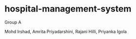 # hospital-management-system

Group A

Mohd Irshad, 
Amrita Priyadarshini, 
Rajani Hilli, 
Priyanka Igola
